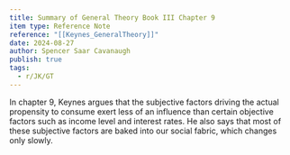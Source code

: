 ```yaml
---
title: Summary of General Theory Book III Chapter 9
item type: Reference Note
reference: "[[Keynes_GeneralTheory]]"
date: 2024-08-27
author: Spencer Saar Cavanaugh
publish: true
tags:
  - r/JK/GT
---
```

In chapter 9, Keynes argues that the subjective factors driving the actual propensity to consume exert less of an influence than certain objective factors such as income level and interest rates. He also says that most of these subjective factors are baked into our social fabric, which changes only slowly.